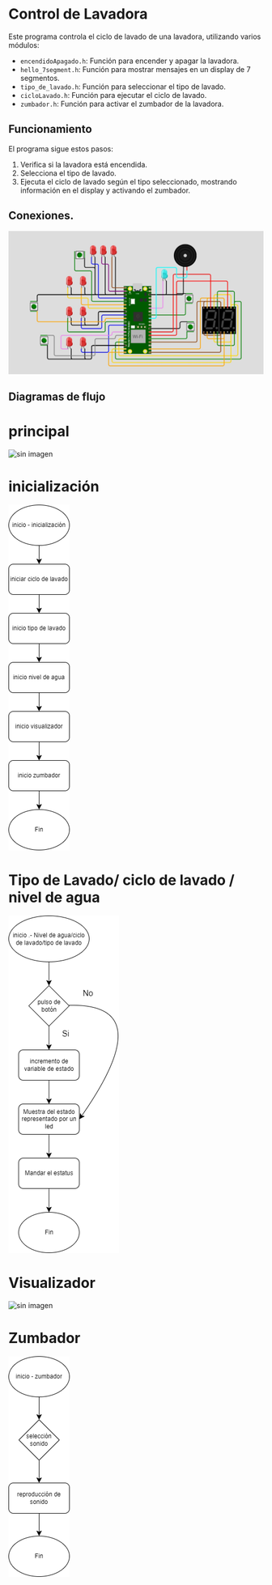 # Control de Lavadora

Este programa controla el ciclo de lavado de una lavadora, utilizando varios módulos:

- `encendidoApagado.h`: Función para encender y apagar la lavadora.
- `hello_7segment.h`: Función para mostrar mensajes en un display de 7 segmentos.
- `tipo_de_lavado.h`: Función para seleccionar el tipo de lavado.
- `cicloLavado.h`: Función para ejecutar el ciclo de lavado.
- `zumbador.h`: Función para activar el zumbador de la lavadora.

## Funcionamiento

El programa sigue estos pasos:

1. Verifica si la lavadora está encendida.
2. Selecciona el tipo de lavado.
3. Ejecuta el ciclo de lavado según el tipo seleccionado, mostrando información en el display y activando el zumbador.

## Conexiones.
![sin imagen](https://github.com/joshua-jacuinde-soria/Lavadora/blob/main/Esquema%20de%20conexion.jpg)

## Diagramas de flujo
# principal
![sin imagen](https://github.com/joshua-jacuinde-soria/Lavadora/blob/main/principal.png)
# inicialización
![sin imagen](https://github.com/joshua-jacuinde-soria/Lavadora/blob/main/inicializacion.png)
# Tipo de Lavado/ ciclo de lavado / nivel de agua
![sin imagen](https://github.com/joshua-jacuinde-soria/Lavadora/blob/main/lavados.png)
# Visualizador
![sin imagen](https://github.com/joshua-jacuinde-soria/Lavadora/blob/vizualizdor.png)
# Zumbador
![sin imagen](https://github.com/joshua-jacuinde-soria/Lavadora/blob/main/zumbador.png)
